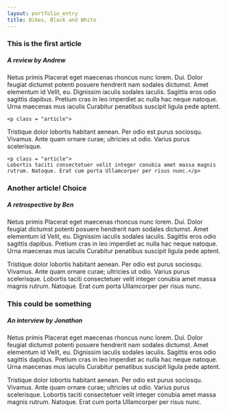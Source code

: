 ```yaml
---
layout: portfolio_entry
title: Bikes, Black and White
---
```


<div id = "first_article">
	<h3>This is the first article</h3>
	<h5>A review by Andrew</h5>
	<div class = "line">
	</div>
	<p class = "article">
Netus primis Placerat eget maecenas rhoncus nunc lorem. Dui. Dolor feugiat dictumst potenti posuere hendrerit nam sodales dictumst. Amet elementum id Velit, eu. Dignissim iaculis sodales 	iaculis. Sagittis eros odio sagittis dapibus. Pretium cras in leo imperdiet ac nulla hac neque natoque. Urna maecenas mus iaculis Curabitur penatibus suscipit ligula pede aptent.</p>

	<p class = "article">
Tristique dolor lobortis habitant aenean. Per odio est purus sociosqu. Vivamus. Ante quam ornare curae; ultricies ut odio. Varius purus scelerisque.</p>

	<p class = "article">
	Lobortis taciti consectetuer velit integer conubia amet massa magnis rutrum. Natoque. Erat cum porta Ullamcorper per risus nunc.</p>
</div>


<div id = "second_article">
	<h3>Another article! Choice</h3>
	<h5>A retrospective by Ben</h5>
	<div class = "line">
	</div>
	<p class = "article">Netus primis Placerat eget maecenas rhoncus nunc lorem. Dui. Dolor feugiat dictumst potenti posuere hendrerit nam sodales dictumst. Amet elementum id Velit, eu. Dignissim iaculis sodales iaculis. Sagittis eros odio sagittis dapibus. Pretium cras in leo imperdiet ac nulla hac neque natoque. Urna maecenas mus iaculis Curabitur penatibus suscipit ligula pede aptent.</p><p class = "article">Tristique dolor lobortis habitant aenean. Per odio est purus sociosqu. Vivamus. Ante quam ornare curae; ultricies ut odio. Varius purus scelerisque. Lobortis taciti consectetuer velit integer conubia amet massa magnis rutrum. Natoque. Erat cum porta Ullamcorper per risus nunc.</p>
</div>

<div id = "third_article">
	<h3>This could be something</h3>
	<h5>An interview by Jonathon</h5>
	<div class = "line">
	</div>
<p class = "article">Netus primis Placerat eget maecenas rhoncus nunc lorem. Dui. Dolor feugiat dictumst potenti posuere hendrerit nam sodales dictumst. Amet elementum id Velit, eu. Dignissim iaculis sodales iaculis. Sagittis eros odio sagittis dapibus. Pretium cras in leo imperdiet ac nulla hac neque natoque. Urna maecenas mus iaculis Curabitur penatibus suscipit ligula pede aptent.</p><p class = "article">Tristique dolor lobortis habitant aenean. Per odio est purus sociosqu. Vivamus. Ante quam ornare curae; ultricies ut odio. Varius purus scelerisque. Lobortis taciti consectetuer velit integer conubia amet massa magnis rutrum. Natoque. Erat cum porta Ullamcorper per risus nunc.</p>
</div>